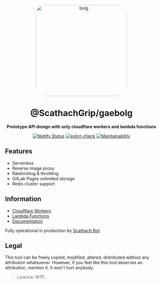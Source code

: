 <div align="center">

<a href="https://scathachbot.xyz"><img src="https://scathachbot.xyz/img/about/logo-ngeri.png" alt="bolg" width="300px" height="300px" style="border-radius:10%"/></a>

# @ScathachGrip/gaebolg

**Prototype API design with only cloudflare workers and lambda functions**

[![Netlify Status](https://api.netlify.com/api/v1/badges/b27ff0b7-a738-4873-bd58-b9bb46cf2240/deploy-status)](https://app.netlify.com/sites/sweet-crepe-a2885e/deploys) [![eslint-check](https://github.com/ScathachGrip/gaebolg/actions/workflows/build.yml/badge.svg)](https://github.com/ScathachGrip/gaebolg/actions/workflows/build.yml)
[![Maintainability](https://api.codeclimate.com/v1/badges/76bf88b037eba8ddcd6c/maintainability)](https://codeclimate.com/github/ScathachGrip/gaebolg/maintainability)

</div>

## Features
- Serverless
- Reverse image proxy
- Ratelimiting & throttling
- GitLab Pages unlimited storage
- Redis cluster support

## Information
- [Cloudflare Workers](https://workers.cloudflare.com/)
- [Lambda Functions](https://www.netlify.com/products/functions/)
- [Documentation](https://scathachgrip.github.io/gaebolg/)

Fully operational in production by [Scathach Bot](https://scathachbot.xyz)

## Legal
This tool can be freely copied, modified, altered, distributed without any attribution whatsoever. However, if you feel
like this tool deserves an attribution, mention it. It won't hurt anybody.
> Licence: WTF.